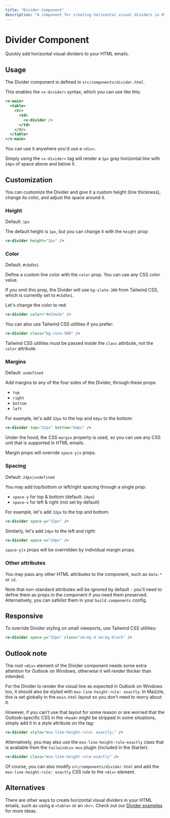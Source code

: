 ```yaml
---
title: "Divider Component"
description: "A component for creating horizontal visual dividers in HTML emails."
---
```


# Divider Component

Quickly add horizontal visual dividers to your HTML emails.

## Usage

The Divider component is defined in `src/components/divider.html`.

This enables the `<x-divider>` syntax, which you can use like this:

  ```xml [src/templates/example.html] {5}
  <x-main>
    <table>
      <tr>
        <td>
          <x-divider />
        </td>
      </tr>
    </table>
  </x-main>
  ```

You can use it anywhere you'd use a `<div>`.

Simply using the `<x-divider>` tag will render a `1px` gray horizontal line with `24px` of space above and below it.

## Customization

You can customize the Divider and give it a custom height (line thickness), change its color, and adjust the space around it.

### Height

Default: `1px`

The default height is `1px`, but you can change it with the `height` prop:

```xml [src/templates/example.html]
<x-divider height="2px" />
```

### Color

Default: `#cbd5e1`

Define a custom line color with the `color` prop. You can use any CSS color value.

If you omit this prop, the Divider will use `bg-slate-300` from Tailwind CSS, which is currently set to `#cbd5e1`.

Let's change the color to red:

```xml [src/templates/example.html]
<x-divider color="#e53e3e" />
```

You can also use Tailwind CSS utilities if you prefer:

```xml [src/templates/example.html]
<x-divider class="bg-rose-500" />
```

<Alert>Tailwind CSS utilities must be passed inside the `class` attribute, not the `color` attribute.</Alert>

### Margins

Default: `undefined`

Add margins to any of the four sides of the Divider, through these props:

- `top`
- `right`
- `bottom`
- `left`

For example, let's add `32px` to the top and `64px` to the bottom:

```xml [src/templates/example.html]
<x-divider top="32px" bottom="64px" />
```

Under the hood, the CSS `margin` property is used, so you can use any CSS unit that is supported in HTML emails.

<Alert>Margin props will override `space-y|x` props.</Alert>

### Spacing

Default: `24px|undefined`

You may add top/bottom or left/right spacing through a single prop:

- `space-y` for top & bottom (default: `24px`)
- `space-x` for left & right (not set by default)

For example, let's add `32px` to the top and bottom:

```xml [src/templates/example.html]
<x-divider space-y="32px" />
```

Similarly, let's add `24px` to the left and right:

```xml [src/templates/example.html]
<x-divider space-x="24px" />
```

<Alert>`space-y|x` props will be overridden by individual margin props.</Alert>

### Other attributes

You may pass any other HTML attributes to the component, such as `data-*` or `id`.

Note that non-standard attributes will be ignored by default - you'll need to define them as props in the component if you need them preserved. Alternatively, you can safelist them in your `build.components` config.

## Responsive

To override Divider styling on small viewports, use Tailwind CSS utilities:

```xml [src/templates/example.html]
<x-divider space-y="32px" class="sm:my-4 sm:bg-black" />
```

## Outlook note

The root `<div>` element of the Divider component needs some extra attention for Outlook on Windows, otherwise it will render thicker than intended.

For the Divider to render the visual line as expected in Outlook on Windows too, it should also be styled with `mso-line-height-rule: exactly`. In Maizzle, this is set globally in the `main.html` layout so you don't need to worry about it.

However, if you can't use that layout for some reason or are worried that the Outlook-specific CSS in the `<head>` might be stripped in some situations, simply add it in a style attribute on the tag:

```xml [src/templates/example.html]
<x-divider style="mso-line-height-rule: exactly;" />
```

Alternatively, you may also use the `mso-line-height-rule-exactly` class that is available from the `tailwindcss-mso` plugin (included in the Starter):

```xml [src/templates/example.html]
<x-divider class="mso-line-height-rule-exactly" />
```

Of course, you can also modify `src/components/divider.html` and add the `mso-line-height-rule: exactly` CSS rule to the `<div>` element.

## Alternatives

There are other ways to create horizontal visual dividers in your HTML emails, such as using a `<table>` or an `<hr>`. Check out our [Divider examples](/docs/examples/dividers) for more ideas.
